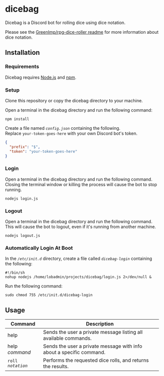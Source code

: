 # dicebag

Dicebag is a Discord bot for rolling dice using dice notation.

Please see the [GreenImp/rpg-dice-roller readme][3] for more information about dice notation.

## Installation

### Requirements

Dicebag requires [Node.js][1] and [npm][2].

### Setup

Clone this repository or copy the dicebag directory to your machine.

Open a terminal in the dicebag directory and run the following command:
```shell
npm install
```
Create a file named *`config.json`* containing the following.  
Replace `your-token-goes-here` with your own Discord bot's token.
```json
{
  "prefix": "$",
  "token": "your-token-goes-here"
}
```

### Login

Open a terminal in the dicebag directory and run the following command.  
Closing the terminal window or killing the process will cause the bot to stop running.
```shell
nodejs login.js
```

### Logout

Open a terminal in the dicebag directory and run the following command.  
This will cause the bot to logout, even if it's running from another machine.
```shell
nodejs logout.js
```

### Automatically Login At Boot

In the *`/etc/init.d`* directory, create a file called *`dicebag-login`* containing the following:
```shell
#!/bin/sh
nohup nodejs /home/lobadmin/projects/dicebag/login.js 2>/dev/null &
```
Run the following command:
```shell
sudo chmod 755 /etc/init.d/dicebag-login
```

## Usage

| Command         | Description     |
| --------------- | --------------- |
| help            | Sends the user a private message listing all available commands. |
| help *command*  | Sends the user a private message with info about a specific command. |
| <code>roll *notation*</code> | Performs the requested dice rolls, and returns the results. |

[1]: https://nodejs.org/en/
[2]: https://www.npmjs.com/
[3]: https://github.com/GreenImp/rpg-dice-roller/blob/master/readme.md
